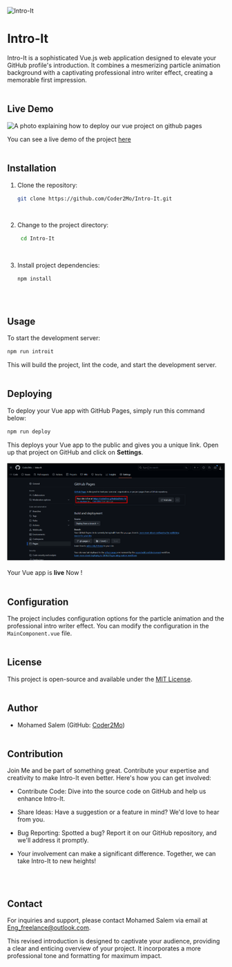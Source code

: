 ![Intro-It](https://socialify.git.ci/Coder2Mo/Intro-It/image?description=1&descriptionEditable=Intro-It%20is%20a%20sophisticated%20Vue.js%20web%20application%20designed%20to%20elevate%20your%20GitHub%20profile%20introduction.&font=Source%20Code%20Pro&forks=1&issues=1&language=1&name=1&owner=1&pattern=Floating%20Cogs&pulls=1&stargazers=1&theme=Dark)

# Intro-It

Intro-It is a sophisticated Vue.js web application designed to elevate your GitHub profile's
introduction. It combines a mesmerizing particle animation background with a captivating
professional intro writer effect, creating a memorable first impression.
<br>
<br>

## Live Demo

![A photo explaining how to deploy our vue project on github pages](https://github.com/AOCCorg/Intro-It/blob/main/Examples/2.png?raw=true)

You can see a live demo of the project [here](https://coder2mo.github.io/Intro-It/)
<br>
<br>

## Installation

1. Clone the repository:

   ```bash
   git clone https://github.com/Coder2Mo/Intro-It.git
   ```

   <br>

2. Change to the project directory:

   ```bash
    cd Intro-It
   ```

   <br>

3. Install project dependencies:

   ```bash
   npm install
   ```

   <br>
   <br>

## Usage

To start the development server:

```bash
npm run introit
```

This will build the project, lint the code, and start the development server.
<br>
<br>

## Deploying

To deploy your Vue app with GitHub Pages, simply run this command below:


```bash
npm run deploy
```

This deploys your Vue app to the public and gives you a unique link. Open up that project on GitHub and click on <strong>Settings</strong>.
<br>
<br>
![A photo explaining how to deploy our vue project on github pages](https://github.com/Coder2Mo/Intro-It/blob/main/src/assets/1.png?raw=true)
<br>
<br>
Your Vue app is <strong>live</strong> Now !
<br>
<br>

## Configuration

The project includes configuration options for the particle animation and the professional intro writer effect. You can modify the configuration in the `MainComponent.vue` file.
<br>
<br>

## License

This project is open-source and available under the [MIT License](LICENSE).
<br>
<br>

## Author

- Mohamed Salem (GitHub: [Coder2Mo](https://github.com/Coder2Mo))
  <br>
  <br>

## Contribution

Join Me and be part of something great. Contribute your expertise and creativity to make Intro-It even better. Here's how you can get involved:

- Contribute Code: Dive into the source code on GitHub and help us enhance Intro-It.
  
- Share Ideas: Have a suggestion or a feature in mind? We'd love to hear from you.

- Bug Reporting: Spotted a bug? Report it on our GitHub repository, and we'll address it promptly.

- Your involvement can make a significant difference. Together, we can take Intro-It to new heights!
<br>
<br>

## Contact

For inquiries and support, please contact Mohamed Salem via email at [Eng_freelance@outlook.com](mailto:Eng_freelance@outlook.com).

This revised introduction is designed to captivate your audience, providing a clear and enticing overview of your project. It incorporates a more professional tone and formatting for maximum impact.
